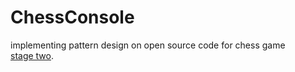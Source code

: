 # ChessConsole
implementing pattern design  on open source code for chess game  
[stage two]([java-console_chess-master12]).
